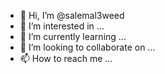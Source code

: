- 👋 Hi, I’m @salemal3weed
- 👀 I’m interested in ...
- 🌱 I’m currently learning ...
- 💞️ I’m looking to collaborate on ...
- 📫 How to reach me ...

<!---
salemal3weed/salemal3weed is a ✨ special ✨ repository because its `README.md` (this file) appears on your GitHub profile.
You can click the Preview link to take a look at your changes.
--->
